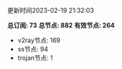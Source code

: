更新时间2023-02-19 21:32:03

**总订阅: 73**
**总节点: 882**
**有效节点: 264**
- v2ray节点: 169
- ss节点: 94
- trojan节点: 1
